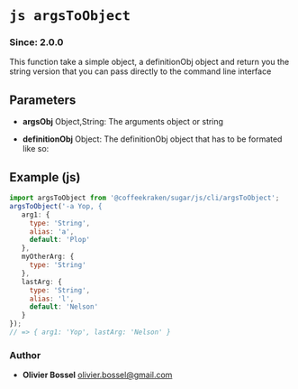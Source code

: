 


<!-- @namespace    sugar.js.cli -->
<!-- @name    argsToObject -->

# ```js argsToObject ```
### Since: 2.0.0

This function take a simple object, a definitionObj object and return you the string version that you can pass
directly to the command line interface

## Parameters

- **argsObj**  Object,String: The arguments object or string

- **definitionObj**  Object: The definitionObj object that has to be formated like so:



## Example (js)

```js
import argsToObject from '@coffeekraken/sugar/js/cli/argsToObject';
argsToObject('-a Yop, {
   arg1: {
     type: 'String',
     alias: 'a',
     default: 'Plop'
   },
   myOtherArg: {
     type: 'String'
   },
   lastArg: {
     type: 'String',
     alias: 'l',
     default: 'Nelson'
   }
});
// => { arg1: 'Yop', lastArg: 'Nelson' }
```


### Author
- **Olivier Bossel** <a href="mailto:olivier.bossel@gmail.com">olivier.bossel@gmail.com</a> 



